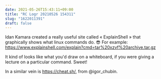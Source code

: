 ```yaml
---
date: 2021-05-26T15:43:11+09:00
title: "RC Logr 20210526 154311"
slug: "1622011391"
draft: false
---
```


Idan Kamara created a really useful site called « ExplainShell » that graphically shows what linux commands do. 😎 For example: https://www.explainshell.com/explain?cmd=tar%20xzvf%20archive.tar.gz 

It kind of looks like what you'd draw on a whiteboard, if you were giving a lecture on a particular command. Sweet! 

In a similar vein is <https://cheat.sh/>, from @igor_chubin.
